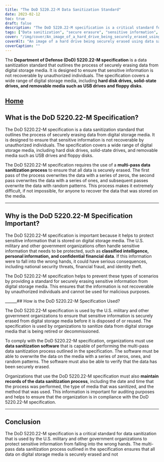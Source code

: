 ```yaml
---
title: "The DoD 5220.22-M Data Sanitization Standard"
date: 2023-02-12
toc: true
draft: false
description: "The DoD 5220.22-M specification is a critical standard for securely erasing sensitive information from digital storage media, widely used by the U.S. military and government organizations."
tags: ["Data sanitization", "secure erasure", "sensitive information", "data security", "digital storage media", "DoD 5220.22-M", "data protection", "data privacy", "information security", "data disposal", "data breach prevention", "data sanitization software", "digital security", "data destruction", "data management", "secure data erasure", "data recovery prevention", "cybersecurity", "data wiping", "information management", "secure disposal", "data destruction methods", "data sanitization process", "data overwrite", "data verification", "data sanitization standards", "data disposal best practices", "secure data disposal", "secure reuse", "data sanitization compliance", "secure data management"]
cover: "/img/cover/An_image_of_a_hard_drive_being_securely_erased_using_data.png"
coverAlt: "An image of a hard drive being securely erased using data sanitization software, with a padlock or a shield symbolizing security in the foreground"
coverCaption: ""
---
```


The **Department of Defense (DoD) 5220.22-M specification** is a data sanitization standard that outlines the process of securely erasing data from digital storage media. It is designed to ensure that sensitive information is not recoverable by unauthorized individuals. The specification covers a wide range of digital storage media, including **hard disk drives, solid-state drives, and removable media such as USB drives and floppy disks**.

## [Home](/cyber-security-career-playbook-start/)

## What is the DoD 5220.22-M Specification?

The DoD 5220.22-M specification is a data sanitization standard that outlines the process of securely erasing data from digital storage media. It is designed to ensure that sensitive information is not recoverable by unauthorized individuals. The specification covers a wide range of digital storage media, including hard disk drives, solid-state drives, and removable media such as USB drives and floppy disks.

The DoD 5220.22-M specification requires the use of a **multi-pass data sanitization process** to ensure that all data is securely erased. The first pass of the process overwrites the data with a series of zeros, the second pass overwrites the data with a series of ones, and subsequent passes overwrite the data with random patterns. This process makes it extremely difficult, if not impossible, for anyone to recover the data that was stored on the media.

______

## Why is the DoD 5220.22-M Specification Important?

The DoD 5220.22-M specification is important because it helps to protect sensitive information that is stored on digital storage media. The U.S. military and other government organizations often handle sensitive information that needs to be protected, such as **classified intelligence, personal information, and confidential financial data**. If this information were to fall into the wrong hands, it could have serious consequences, including national security threats, financial fraud, and identity theft.

The DoD 5220.22-M specification helps to prevent these types of scenarios by providing a standard for securely erasing sensitive information from digital storage media. This ensures that the information is not recoverable by unauthorized individuals and cannot be used for malicious purposes.

______## How is the DoD 5220.22-M Specification Used?

The DoD 5220.22-M specification is used by the U.S. military and other government organizations to ensure that sensitive information is securely erased from digital storage media before it is disposed of or reused. The specification is used by organizations to sanitize data from digital storage media that is being retired or decommissioned.

To comply with the DoD 5220.22-M specification, organizations must use **data sanitization software** that is capable of performing the multi-pass data sanitization process outlined in the specification. The software must be able to overwrite the data on the media with a series of zeros, ones, and random patterns. The software must also be able to verify that the data has been securely erased.

Organizations that use the DoD 5220.22-M specification must also **maintain records of the data sanitization process**, including the date and time that the process was performed, the type of media that was sanitized, and the method that was used. This information is important for auditing purposes and helps to ensure that the organization is in compliance with the DoD 5220.22-M specification.

______

## Conclusion

The DoD 5220.22-M specification is a critical standard for data sanitization that is used by the U.S. military and other government organizations to protect sensitive information from falling into the wrong hands. The multi-pass data sanitization process outlined in the specification ensures that all data on digital storage media is securely erased and not
